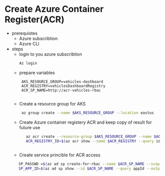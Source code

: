 
# Create Azure Container Register(ACR)
 - prerequistes 
   - Azure subscribtion
   - Azure CLI
 - steps
   - login to you azure subscribtion
      ```bash 
      Az login 
   - prepare variables 
     ```bahs 
      AKS_RESOURCE_GROUP=vehicles-dashboard
      ACR_REGISTRY=vehiclesDashboardRegistry
      ACR_SP_NAME=http://acr-vehicles-rbac
      
   - Create a resource group for AKS
      ```bash
       az group create --name $AKS_RESOURCE_GROUP --location eastus
   - Create  Azure container registery ACR and keep copy of result for future use
      ```bash
         az acr create --resource-group $AKS_RESOURCE_GROUP --name $ACR_REGISTRY --sku Basic
         ACR_REGISTRY_ID=$(az acr show --name $ACR_REGISTRY --query id --output tsv)
         
   - Create service princible for ACR access
    ```bash
       SP_PASSWD =$(az ad sp create-for-rbac --name $ACR_SP_NAME --scopes $ACR_REGISTRY_ID  --role="Contributor" --query password --output tsv)
       SP_APP_ID=$(az ad sp show --id $ACR_SP_NAME --query appId --output tsv)
    

  
       
